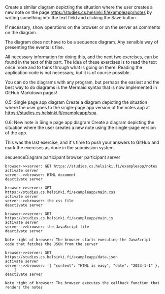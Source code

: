 Create a similar diagram depicting the situation where the user creates a new note on the page https://studies.cs.helsinki.fi/exampleapp/notes by writing something into the text field and clicking the Save button.

If necessary, show operations on the browser or on the server as comments on the diagram.

The diagram does not have to be a sequence diagram. Any sensible way of presenting the events is fine.

All necessary information for doing this, and the next two exercises, can be found in the text of this part. The idea of these exercises is to read the text once more and to think through what is going on there. Reading the application code is not necessary, but it is of course possible.

You can do the diagrams with any program, but perhaps the easiest and the best way to do diagrams is the Mermaid syntax that is now implemented in GitHub Markdown pages!

0.5: Single page app diagram
Create a diagram depicting the situation where the user goes to the single-page app version of the notes app at https://studies.cs.helsinki.fi/exampleapp/spa.

0.6: New note in Single page app diagram
Create a diagram depicting the situation where the user creates a new note using the single-page version of the app.

This was the last exercise, and it's time to push your answers to GitHub and mark the exercises as done in the submission system.


sequenceDiagram
    participant browser
    participant server

    browser->>server: GET https://studies.cs.helsinki.fi/exampleapp/notes
    activate server
    server-->>browser: HTML document
    deactivate server

    browser->>server: GET https://studies.cs.helsinki.fi/exampleapp/main.css
    activate server
    server-->>browser: the css file
    deactivate server

    browser->>server: GET https://studies.cs.helsinki.fi/exampleapp/main.js
    activate server
    server-->>browser: the JavaScript file
    deactivate server

    Note right of browser: The browser starts executing the JavaScript code that fetches the JSON from the server

    browser->>server: GET https://studies.cs.helsinki.fi/exampleapp/data.json
    activate server
    server-->>browser: [{ "content": "HTML is easy", "date": "2023-1-1" }, ... ]
    deactivate server

    Note right of browser: The browser executes the callback function that renders the notes